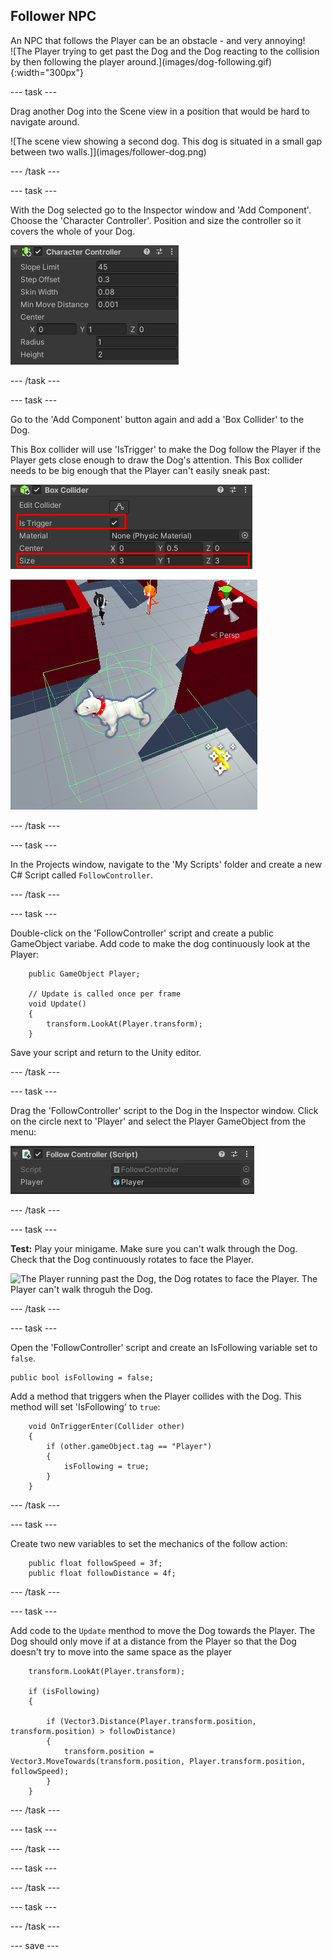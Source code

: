 ## Follower NPC

<div style="display: flex; flex-wrap: wrap">
<div style="flex-basis: 200px; flex-grow: 1; margin-right: 15px;">
An NPC that follows the Player can be an obstacle - and very annoying! 
</div>
<div>
![The Player trying to get past the Dog and the Dog reacting to the collision by then following the player around.](images/dog-following.gif){:width="300px"}
</div>
</div>

--- task ---

Drag another Dog into the Scene view in a position that would be hard to navigate around. 

![The scene view showing a second dog. This dog is situated in a small gap between two walls.]](images/follower-dog.png)

--- /task ---

--- task ---

With the Dog selected go to the Inspector window and 'Add Component'. Choose the 'Character Controller'. Position and size the controller so it covers the whole of your Dog.

![The Character Controller component with Center positioned x=0, y=1 and z=0, radius = 1 and Height = 2.](images/char-coll-dog.png)

--- /task ---

--- task ---

Go to the 'Add Component' button again and add a 'Box Collider' to the Dog. 

This Box collider will use 'IsTrigger' to make the Dog  follow the Player if the Player gets close enough to draw the Dog's attention. This Box collider needs to be big enough that the Player can't easily sneak past:

![The Box Collider component with 'Is Trigger' ticked, Center Y = 0.5 and Size X=3, Y=1, and Z=3.](images/dog-box-comp.png)

![The Scene view showing the dog with Character Collider fitting around it's body and the Box Collider much larger on the X and Y axis.](images/dog-colliders.png)

--- /task ---

--- task ---

In the Projects window, navigate to the 'My Scripts' folder and create a new C# Script called `FollowController`. 

--- /task ---

--- task ---

Double-click on the 'FollowController' script and create a public GameObject variabe. Add code to make the dog continuously look at the Player:

```
    public GameObject Player;

    // Update is called once per frame
    void Update()
    {
        transform.LookAt(Player.transform);
    }
```

Save your script and return to the Unity editor.

--- /task ---

--- task ---

Drag the 'FollowController' script to the Dog in the Inspector window. Click on the circle next to 'Player' and select the Player GameObject from the menu:

![The Follow Controller script component with Player GameObject.](images/script-comp.png)

--- /task ---

--- task ---

**Test:** Play your minigame. Make sure you can't walk through the Dog. Check that the Dog continuously rotates to face the Player.

![The Player running past the Dog, the Dog rotates to face the Player. The Player can't walk throguh the Dog.](images/dog-rotate-player.gif)

--- /task ---

--- task ---

Open the 'FollowController' script and create an IsFollowing variable set to `false`. 

```
public bool isFollowing = false;
```

Add a method that triggers when the Player collides with the Dog. This method will set 'IsFollowing' to `true`:

```
    void OnTriggerEnter(Collider other)
    {
        if (other.gameObject.tag == "Player")
        {
            isFollowing = true;
        }
    }
```

--- /task ---

--- task ---

Create two new variables to set the mechanics of the follow action:

```
    public float followSpeed = 3f;
    public float followDistance = 4f;
```

--- /task ---

--- task ---

Add code to the `Update` menthod to move the Dog towards the Player. The Dog should only move if at a distance from the Player so that the Dog doesn't try to move into the same space as the player
```
    transform.LookAt(Player.transform);

    if (isFollowing)
    {

        if (Vector3.Distance(Player.transform.position, transform.position) > followDistance)
        {
            transform.position = Vector3.MoveTowards(transform.position, Player.transform.position, followSpeed);
        }
    }
```

--- /task ---

--- task ---



--- /task ---

--- task ---



--- /task ---

--- task ---



--- /task ---

--- save ---